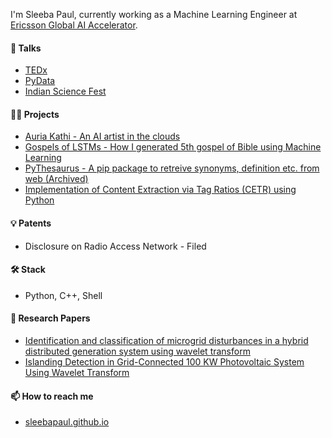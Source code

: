 I'm Sleeba Paul, currently working as a Machine Learning Engineer at [Ericsson Global AI Accelerator](https://www.ericsson.com/en/press-releases/2/2018/12/ericsson-establishes-a-global-artificial-intelligence-accelerator-gaia-in-india). 

#### 🎤 Talks

- [TEDx](https://www.youtube.com/watch?v=23PajuCpmwM)
- [PyData](https://www.youtube.com/watch?v=Hz3cYVu_CFo)
- [Indian Science Fest](https://www.youtube.com/watch?v=cKiqSIjZDuI&t=1s)

#### 👨‍💻 Projects 

- [Auria Kathi - An AI artist in the clouds](https://auriakathi.com/)
- [Gospels of LSTMs - How I generated 5th gospel of Bible using Machine Learning](https://sleebapaul.github.io/gospel-of-lstms/)
- [PyThesaurus - A pip package to retreive synonyms, definition etc. from web (Archived)](https://pypi.org/project/py-thesaurus/)
- [Implementation of Content Extraction via Tag Ratios (CETR) using Python](https://bitbucket.org/redpillscoder/cetr-py/src/master/)

#### 💡 Patents
- Disclosure on Radio Access Network - Filed

#### 🛠️ Stack 

- Python, C++, Shell 

#### 🔬 Research Papers 

- [Identification and classification of microgrid disturbances in a hybrid distributed generation system using wavelet transform](https://ieeexplore.ieee.org/document/7854066)
- [Islanding Detection in Grid-Connected 100 KW Photovoltaic System Using Wavelet Transform](https://www.researchgate.net/publication/309703860_Islanding_Detection_in_Grid-Connected_100_KW_Photovoltaic_System_Using_Wavelet_Transform)

#### 📫 How to reach me

- [sleebapaul.github.io](https://sleebapaul.github.io/)

<!--
**sleebapaul/sleebapaul** is a ✨ _special_ ✨ repository because its `README.md` (this file) appears on your GitHub profile.


Here are some ideas to get you started:

- 🔭 I’m currently working on ...
- 🌱 I’m currently learning ...
- 👯 I’m looking to collaborate on ...
- 🤔 I’m looking for help with ...
- 💬 Ask me about ...
- 
- 😄 Pronouns: ...
- ⚡ Fun fact: ...
-->
